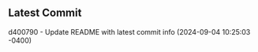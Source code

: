 
## Latest Commit
d400790 - Update README with latest commit info (2024-09-04 10:25:03 -0400) <Yunxi-Zhou>
